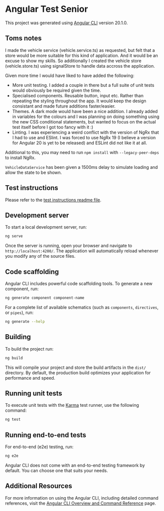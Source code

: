 # Angular Test Senior

This project was generated using [Angular CLI](https://github.com/angular/angular-cli) version 20.1.0.

## Toms notes

I made the vehicle service (vehicle.service.ts) as requested, but felt that a store would be more suitable for this kind of application. And it would be an excuse to show my skills. So additionally I created the vehicle store (vehicle.store.ts) using signalStore to handle data accross the application.

Given more time I would have liked to have added the following:
- More unit testing. I added a couple in there but a full suite of unit tests would obviously be required given the time.
- Specialised components. Reusable button, input etc. Rather than repeating the styling throughout the app. It would keep the design consistant and made future additions faster/easier.
- Themes. A dark mode would have been a nice addition. I already added in variables for the colours and I was planning on doing something using the new CSS conditional statements, but wanted to focus on the actual test itself before I got too fancy with it :)
- Linting. I was experiencing a weird conflict with the version of NgRx that I had to use and ESlint. I was forced to use NgRx 19 (I believe a version for Angular 20 is yet to be released) and ESLint did not like it at all.

Additional to this, you may need to run `npm install` with `--legacy-peer-deps` to install NgRx.

`VehicleDataService` has been given a 1500ms delay to simulate loading and allow the state to be shown.

## Test instructions
Please refer to the [test instructions readme file](https://github.com/cox-auto-inc-codeweavers/angular-test-senior/blob/main/Tech-Test-Senior-Frontend.md).


## Development server

To start a local development server, run:

```bash
ng serve
```

Once the server is running, open your browser and navigate to `http://localhost:4200/`. The application will automatically reload whenever you modify any of the source files.

## Code scaffolding

Angular CLI includes powerful code scaffolding tools. To generate a new component, run:

```bash
ng generate component component-name
```

For a complete list of available schematics (such as `components`, `directives`, or `pipes`), run:

```bash
ng generate --help
```

## Building

To build the project run:

```bash
ng build
```

This will compile your project and store the build artifacts in the `dist/` directory. By default, the production build optimizes your application for performance and speed.

## Running unit tests

To execute unit tests with the [Karma](https://karma-runner.github.io) test runner, use the following command:

```bash
ng test
```

## Running end-to-end tests

For end-to-end (e2e) testing, run:

```bash
ng e2e
```

Angular CLI does not come with an end-to-end testing framework by default. You can choose one that suits your needs.

## Additional Resources

For more information on using the Angular CLI, including detailed command references, visit the [Angular CLI Overview and Command Reference](https://angular.dev/tools/cli) page.

